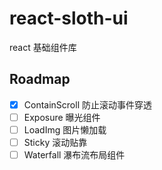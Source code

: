 # react-sloth-ui

react 基础组件库

## Roadmap

- [x] ContainScroll 防止滚动事件穿透
- [ ] Exposure 曝光组件
- [ ] LoadImg 图片懒加载
- [ ] Sticky 滚动贴靠
- [ ] Waterfall 瀑布流布局组件
